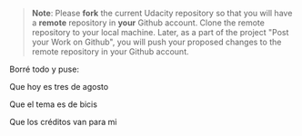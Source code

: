 >**Note**: Please **fork** the current Udacity repository so that you will have a **remote** repository in **your** Github account. Clone the remote repository to your local machine. Later, as a part of the project "Post your Work on Github", you will push your proposed changes to the remote repository in your Github account.

Borré todo y puse:

Que hoy es tres de agosto

Que el tema es de bicis

Que los créditos van para mi